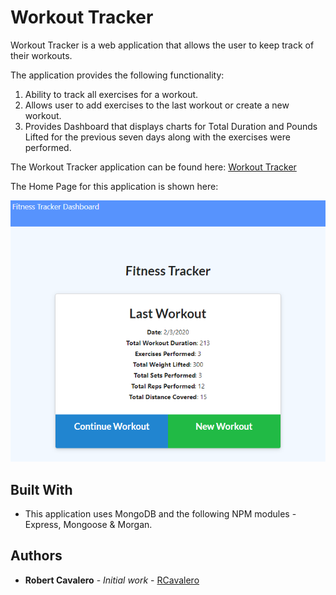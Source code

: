 # Workout Tracker

Workout Tracker is a web application that allows the user to keep track of their workouts.  

The application provides the following functionality:
  1. Ability to track all exercises for a workout.
  2. Allows user to add exercises to the last workout or create a new workout.
  3. Provides Dashboard that displays charts for Total Duration and Pounds Lifted for the previous seven days along with the exercises
     were performed.

The Workout Tracker application can be found here: [Workout Tracker](https://rcworkouts.herokuapp.com/) 

The Home Page for this application is shown here:

![Workout Tracker](/public/workout-tracker.png)

## Built With

* This application uses MongoDB and the following NPM modules - Express, Mongoose & Morgan.

## Authors

* **Robert Cavalero** - *Initial work* - [RCavalero](https://github.com/rcavalero)
